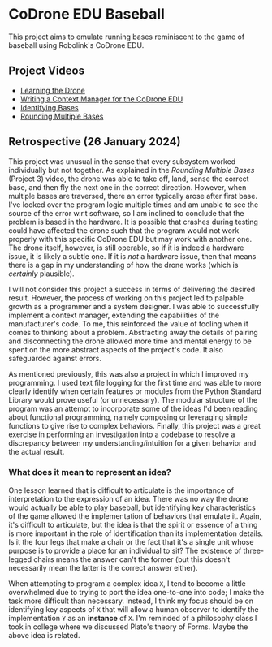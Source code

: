 # CoDrone EDU Baseball
This project aims to emulate running bases reminiscent to the game of baseball using Robolink's CoDrone EDU.

## Project Videos

- [Learning the Drone](https://youtu.be/gT2dIVrDKJQ)
- [Writing a Context Manager for the CoDrone EDU](https://youtu.be/8owxnUHKqYI?si=ogO2HIm1DhJISbKO)
- [Identifying Bases](https://youtu.be/n5RHxK8Ozew)
- [Rounding Multiple Bases](https://youtu.be/xHTBC7PvPYI)

## Retrospective (26 January 2024)

This project was unusual in the sense that every subsystem worked individually but not together. As explained in the _Rounding Multiple Bases_ (Project 3) video, the drone was able to take off, land, sense the correct base, and then fly the next one in the correct direction. However, when multiple bases are traversed, there an error typically arose after first base. I've looked over the program logic multiple times and am unable to see the source of the error w.r.t software, so I am inclined to conclude that the problem is based in the hardware. It is possible that crashes during testing could have affected the drone such that the program would not work properly with this specific CoDrone EDU but may work with another one. The drone itself, however, is still operable, so if it is indeed a hardware issue, it is likely a subtle one. If it is _not_ a hardware issue, then that means there is a gap in my understanding of how the drone works (which is _certainly_ plausible).

I will not consider this project a success in terms of delivering the desired result. However, the process of working on this project led to palpable growth as a programmer and a system designer. I was able to successfully implement a context manager, extending the capabilities of the manufacturer's code. To me, this reinforced the value of tooling when it comes to thinking about a problem. Abstracting away the details of pairing and disconnecting the drone allowed more time and mental energy to be spent on the more abstract aspects of the project's code. It also safeguarded against errors.

As mentioned previously, this was also a project in which I improved my programming. I used text file logging for the first time and was able to more clearly identify when certain features or modules from the Python Standard Library would prove useful (or unnecessary). The modular structure of the program was an attempt to incorporate some of the ideas I'd been reading about functional programming, namely composing or leveraging simple functions to give rise to complex behaviors. Finally, this project was a great exercise in performing an investigation into a codebase to resolve a discrepancy between my understanding/intuition for a given behavior and the actual result. 

### What does it mean to represent an idea?

One lesson learned that is difficult to articulate is the importance of interpretation to the expression of an idea. There was no way the drone would actually be able to play baseball, but identifying key characteristics of the game allowed the implementation of behaviors that emulate it. Again, it's difficult to articulate, but the idea is that the spirit or essence of a thing is more important in the role of identification than its implementation details. Is it the four legs that make a chair or the fact that it's a single unit whose purpose is to provide a place for an individual to sit? The existence of three-legged chairs means the answer can't the former (but this doesn't necessarily mean the latter is the correct answer either).

When attempting to program a complex idea `X`, I tend to become a little overwhelmed due to trying to port the idea one-to-one into code; I make the task more difficult than necessary. Instead, I think my focus should be on identifying key aspects of `X` that will allow a human observer to identify the implementation `Y` as an **instance** of `X`. I'm reminded of a philosophy class I took in college where we discussed Plato's theory of Forms. Maybe the above idea is related.
